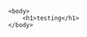 <!DOCTYPE html>
<html>
    <head></head>
    
    <body>
        <h1>testing</h1>
    </body>
</html>